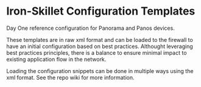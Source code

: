 # Iron-Skillet Configuration Templates
Day One reference configuration for Panorama and Panos devices. 

These templates are in raw xml format and can be loaded to the firewall to have an initial configuration based on best practices. Althought leveraging best practices principles, there is a balance to ensure minimal impact to existing application flow in the network.

Loading the configuration snippets can be done in multiple ways using the xml format. See the repo wiki for more information.